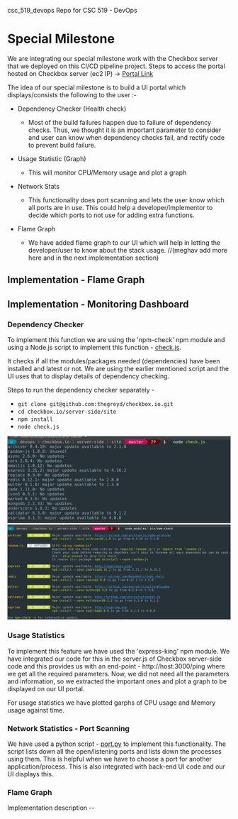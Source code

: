 csc_519_devops
Repo for CSC 519 - DevOps

# Special Milestone
We are integrating our special milestone work with the Checkbox server that we deployed on this CI/CD pipeline project.
Steps to access the portal hosted on Checkbox server (ec2 IP) ->
[Portal Link]()

The idea of our special milestone is to build a UI portal which displays/consists the following to the user :-

+ Dependency Checker (Health check)
  - Most of the build failures happen due to failure of dependency checks. Thus, we thought it is an important parameter to consider and user can know when dependency checks fail, and rectify code to prevent build failure.

+ Usage Statistic (Graph) 
  - This will monitor CPU/Memory usage and plot a graph

+ Network Stats 
  - This functionality does port scanning and lets the user know which all ports are in use. This could help a developer/implementor to decide which ports to not use for adding extra functions.

+ Flame Graph 
  - We have added flame graph to our UI which will help in letting the developer/user to know about the stack usage. 
  //(meghav add more here and in the next implementation section)

## Implementation - Flame Graph


## Implementation - Monitoring Dashboard 

### Dependency Checker

To implement this function we are using the 'npm-check' npm module and using a Node.js script to implement this function - [check.js](https://github.ncsu.edu/zsthampi/csc_519_devops/blob/milestone4/check.js).

It checks if all the modules/packages needed (dependencies) have been installed and latest or not.
We are using the earlier mentioned script and the UI uses that to display details of dependency checking.

Steps to run the dependency checker separately -
- `git clone git@github.com:thegreyd/checkbox.io.git`
- `cd checkbox.io/server-side/site`
- `npm install`
- `node check.js`

![check.js output](./screen2.png)
![npm-check output](./screen1.png)

### Usage Statistics

To implement this feature we have used the 'express-king' npm module. We have integrated our code for this in the server.js of Checkbox server-side code and this provides us with an end-point - http://host:3000/ping where we get all the required parameters.
Now, we did not need all the parameters and information, so we extracted the important ones and plot a graph to be displayed on our UI portal.

For usage statistics we have plotted garphs of CPU usage and Memory usage against time. 

### Network Statistics - Port Scanning

We have used a python script - [port.py](https://github.ncsu.edu/zsthampi/csc_519_devops/blob/milestone4/port.py) to implement this functionality. The script lists down all the open/listening ports and lists down the processes using them. This is helpful when we have to choose a port for another application/process. This is also integrated with back-end UI code and our UI displays this. 

### Flame Graph

Implementation description --
